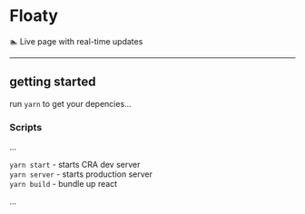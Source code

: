 # Floaty

🏊 Live page with real-time updates

---

## getting started

run `yarn` to get your depencies...

### Scripts

...

`yarn start` - starts CRA dev server<br/>
`yarn server` - starts production server<br/>
`yarn build` - bundle up react<br/>

...
